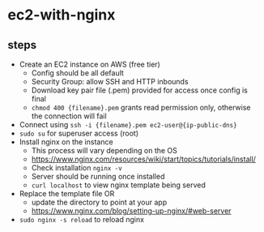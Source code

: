 # ec2-with-nginx

## steps
* Create an EC2 instance on AWS (free tier)
  * Config should be all default
  * Security Group: allow SSH and HTTP inbounds
  * Download key pair file (.pem) provided for access once config is final
  * `chmod 400 {filename}.pem` grants read permission only, otherwise the connection will fail
* Connect using `ssh -i {filename}.pem ec2-user@{ip-public-dns}`
* `sudo su` for superuser access (root)
* Install nginx on the instance
  * This process will vary depending on the OS
  * https://www.nginx.com/resources/wiki/start/topics/tutorials/install/
  * Check installation `nginx -v`
  * Server should be running once installed
  * `curl localhost` to view nginx template being served
* Replace the template file OR
  * update the directory to point at your app
  * https://www.nginx.com/blog/setting-up-nginx/#web-server
* `sudo nginx -s reload` to reload nginx